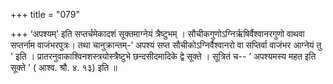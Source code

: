 +++
title = "079"

+++
‘अपश्यम्' इति सप्तर्चमेकादशं सूक्तमाग्नेयं त्रैष्टुभम् । सौचीकगुणोऽग्निर्ऋषिर्वैश्वानरगुणो वाथवा सप्तर्नाम वाजंभरपुत्रः। तथा चानुक्रान्तम्-’ अपश्यं सप्त सौचीकोऽग्निर्वैश्वानरो वा सप्तिर्वा वाजंभर आग्नेयं तु ' इति । प्रातरनुवाकाश्विनशस्त्रयोस्त्रैष्टुभे छन्दसीदमादिके द्वे सूक्ते । सूत्रितं च-- ‘ अपश्यमस्य महत इति सूक्ते ' ( आश्व. श्रौ. ४. १३) इति ॥